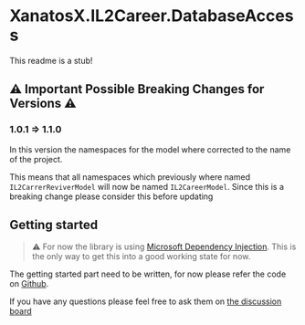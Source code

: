 # XanatosX.IL2Career.DatabaseAccess

This readme is a stub!

## :warning: Important Possible Breaking Changes for Versions :warning:

### 1.0.1 => 1.1.0

In this version the namespaces for the model where corrected to the name of the project.

This means that all namespaces which previously where named `IL2CarrerReviverModel` will now be named `IL2CareerModel`. 
Since this is a breaking change please consider this before updating

## Getting started

> :warning: For now the library is using [Microsoft Dependency Injection](https://www.nuget.org/packages/Microsoft.Extensions.DependencyInjection).
> This is the only way to get this into a good working state for now.

The getting started part need to be written,
for now please refer the code on [Github](https://github.com/XanatosX/IL2CarrerReviver/tree/master/src/IL2CareerToolset).

If you have any questions please feel free to ask them on [the discussion board](https://github.com/XanatosX/IL2CarrerReviver/discussions/26)

